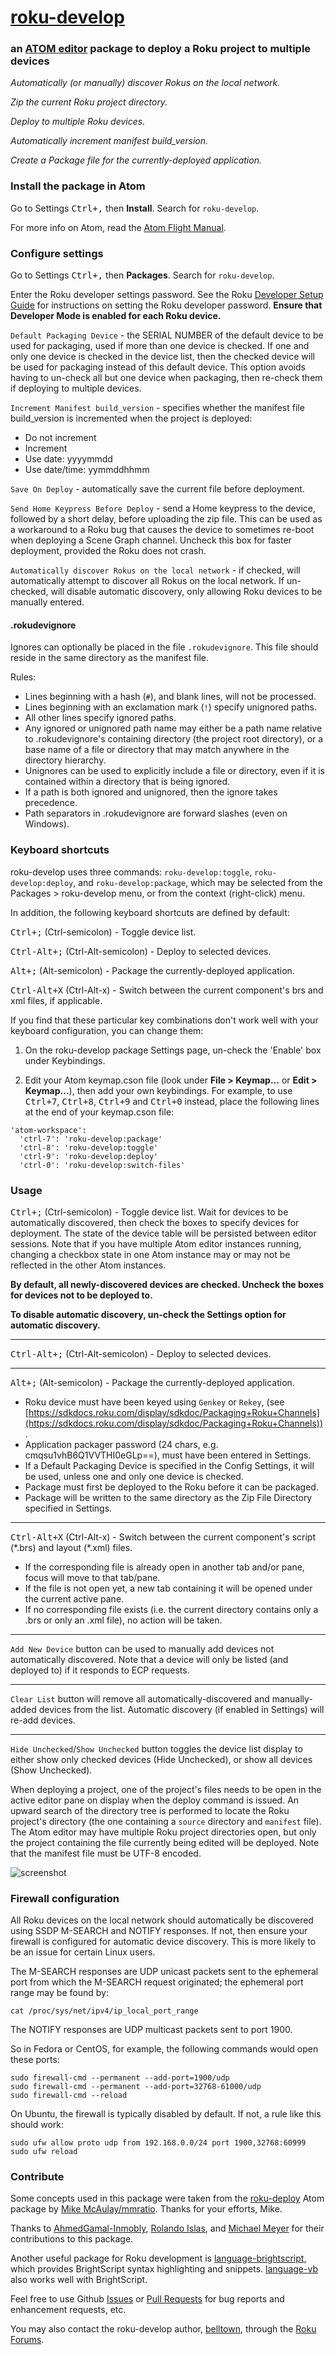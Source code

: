 # [roku-develop](https://atom.io/packages/roku-develop)

### an [ATOM editor](https://atom.io/) package to deploy a Roku project to multiple devices

*Automatically (or manually) discover Rokus on the local network.*

*Zip the current Roku project directory.*

*Deploy to multiple Roku devices.*

*Automatically increment manifest build_version.*

*Create a Package file for the currently-deployed application.*

### Install the package in Atom

Go to Settings <kbd>Ctrl+,</kbd> then **Install**. Search for `roku-develop`.

For more info on Atom, read the
[Atom Flight Manual](https://flight-manual.atom.io/).

### Configure settings

Go to Settings <kbd>Ctrl+,</kbd> then **Packages**. Search for `roku-develop`.

Enter the Roku developer settings password. See the Roku
[Developer Setup Guide](https://developer.roku.com/develop/getting-started/setup-guide) for instructions on
setting the Roku developer password.
**Ensure that Developer Mode is enabled for each Roku device.**

`Default Packaging Device` - the SERIAL NUMBER of the default device to be used for packaging, used if more than one device is checked.
If one and only one device is checked in the device list, then the checked device will be used for packaging instead of this default device.
This option avoids having to un-check all but one device when packaging, then re-check them if deploying to multiple devices.

`Increment Manifest build_version` - specifies whether
the manifest file build_version is incremented when the project is deployed:

- Do not increment
- Increment
- Use date: yyyymmdd
- Use date/time: yymmddhhmm

`Save On Deploy` - automatically save the current file
before deployment.

`Send Home Keypress Before Deploy` - send a Home keypress
to the device, followed by a short delay, before uploading the
zip file. This can be used as a workaround to a Roku bug that
causes the device to sometimes re-boot when deploying a Scene Graph
channel. Uncheck this box for faster deployment, provided the Roku does not crash.

`Automatically discover Rokus on the local network` - if checked, will automatically attempt to discover all Rokus on the local network.
If un-checked, will disable automatic discovery, only allowing Roku devices to be manually entered.

#### .rokudevignore

Ignores can optionally be placed in the file `.rokudevignore`. This file should
reside in the same directory as the manifest file.

Rules:

- Lines beginning with a hash (`#`), and blank lines, will not be processed.
- Lines beginning with an exclamation mark (`!`) specify unignored paths.
- All other lines specify ignored paths.
- Any ignored or unignored path name may either be a path name relative to
  .rokudevignore's containing directory (the project root directory), or
  a base name of a file or directory that may match anywhere in the
  directory hierarchy.
- Unignores can be used to explicitly include a file or directory, even if it is
  contained within a directory that is being ignored.
- If a path is both ignored and unignored, then the ignore takes precedence.
- Path separators in .rokudevignore are forward slashes (even on Windows).

### Keyboard shortcuts

roku-develop uses three commands: ```roku-develop:toggle```, ```roku-develop:deploy```, and ```roku-develop:package```, which may be selected from the Packages > roku-develop menu, or from the context (right-click) menu.

In addition, the following keyboard shortcuts are defined by default:

<kbd>Ctrl+;</kbd> (Ctrl-semicolon) - Toggle device list.

<kbd>Ctrl-Alt+;</kbd> (Ctrl-Alt-semicolon) - Deploy to selected devices.

<kbd>Alt+;</kbd> (Alt-semicolon) - Package the currently-deployed application.

<kbd>Ctrl-Alt+X</kbd> (Ctrl-Alt-x) - Switch between the current component's brs and xml files, if applicable.

If you find that these particular key combinations don't work well with
your keyboard configuration, you can change them:

1. On the roku-develop package Settings page, un-check the 'Enable' box
under Keybindings.

2. Edit your Atom keymap.cson file
(look under **File > Keymap...** or **Edit > Keymap...**),
then add your own keybindings. For example, to use <kbd>Ctrl+7</kbd>, <kbd>Ctrl+8</kbd>,
<kbd>Ctrl+9</kbd> and <kbd>Ctrl+0</kbd> instead, place the following lines at the end of
your keymap.cson file:

```
'atom-workspace':
  'ctrl-7': 'roku-develop:package'
  'ctrl-8': 'roku-develop:toggle'
  'ctrl-9': 'roku-develop:deploy'
  'ctrl-0': 'roku-develop:switch-files'
```

### Usage

<kbd>Ctrl+;</kbd> (Ctrl-semicolon) - Toggle device list.
Wait for devices to be automatically discovered,
then check the boxes to specify devices for deployment.
The state of the device table will be persisted between editor sessions.
Note that if you have multiple Atom editor instances running,
changing a checkbox state in one Atom instance
may or may not be reflected in the other Atom instances.

**By default, all newly-discovered devices are checked.
Uncheck the boxes for devices not to be deployed to.**

**To disable automatic discovery, un-check the Settings option for automatic discovery.**

---

<kbd>Ctrl-Alt+;</kbd> (Ctrl-Alt-semicolon) - Deploy to selected devices.

---

<kbd>Alt+;</kbd> (Alt-semicolon) - Package the currently-deployed application.
- Roku device must have been keyed using `Genkey` or `Rekey`, (see [https://sdkdocs.roku.com/display/sdkdoc/Packaging+Roku+Channels](https://sdkdocs.roku.com/display/sdkdoc/Packaging+Roku+Channels)).
- Application packager password (24 chars, e.g. cmqsu1vhB6Q1VVTHI0eGLp==), must have been entered in Settings.
- If a Default Packaging Device is specified in the Config Settings, it will be used, unless one and only one device is checked.
- Package must first be deployed to the Roku before it can be packaged.
- Package will be written to the same directory as the Zip File Directory specified in Settings.

---

<kbd>Ctrl-Alt+X</kbd> (Ctrl-Alt-x) - Switch between the current component's script (\*.brs) and layout (\*.xml) files.
- If the corresponding file is already open in another tab and/or pane, focus will move to that tab/pane.
- If the file is not open yet, a new tab containing it will be opened under the current active pane.
- If no corresponding file exists (i.e. the current directory contains only a .brs or only an .xml file), no action will be taken.

---

`Add New Device` button can be used to manually add devices not
automatically discovered.
Note that a device will only be listed (and deployed to) if
it responds to ECP requests.

---

`Clear List` button will remove all automatically-discovered and manually-added
devices from the list.
Automatic discovery (if enabled in Settings) will re-add devices.

---

`Hide Unchecked`/`Show Unchecked` button toggles the device list display
to either show only checked devices (Hide Unchecked), or show all devices
(Show Unchecked).

When deploying a project, one of the project's files needs to be open in the
active editor pane on display when the deploy command is issued.
An upward search of the directory tree is performed to locate the Roku
project's directory (the one containing a `source` directory and
`manifest` file).
The Atom editor may have multiple Roku project directories open,
but only the project containing the file currently being edited
will be deployed.
Note that the manifest file must be UTF-8 encoded.

![screenshot](https://github.com/belltown/roku-develop/raw/master/screenshot.png)

### Firewall configuration

All Roku devices on the local network should automatically be discovered
using SSDP M-SEARCH and NOTIFY responses.
If not, then ensure your firewall is configured for automatic device discovery.
This is more likely to be an issue for certain Linux users.

The M-SEARCH responses are UDP unicast packets sent to the ephemeral port
from which the M-SEARCH request originated;
the ephemeral port range may be found by:
```
cat /proc/sys/net/ipv4/ip_local_port_range
```
The NOTIFY responses are UDP multicast packets sent to port 1900.

So in Fedora or CentOS, for example,
the following commands would open these ports:

```
sudo firewall-cmd --permanent --add-port=1900/udp
sudo firewall-cmd --permanent --add-port=32768-61000/udp
sudo firewall-cmd --reload
```

On Ubuntu, the firewall is typically disabled by default.
If not, a rule like this should work:

```
sudo ufw allow proto udp from 192.168.0.0/24 port 1900,32768:60999
sudo ufw reload
```

### Contribute

Some concepts used in this package were taken from the
[roku-deploy](https://atom.io/packages/roku-deploy) Atom package by
[Mike McAulay/mmratio](https://github.com/mmratio).
Thanks for your efforts, Mike.

Thanks to [AhmedGamal-Inmobly](https://github.com/AhmedGamal-Inmobly),
[Rolando Islas](https://github.com/rolandoislas),
and [Michael Meyer](https://github.com/entrez) for their contributions to this package.

Another useful package for Roku development is
[language-brightscript](https://atom.io/packages/language-brightscript),
which provides BrightScript syntax highlighting and snippets.
[language-vb](https://atom.io/packages/language-vb)
also works well with BrightScript.

Feel free to use Github
[Issues](https://github.com/belltown/roku-develop/issues) or
[Pull Requests](https://github.com/belltown/roku-develop/pulls)
for bug reports and enhancement requests, etc.

You may also contact the roku-develop author,
[belltown](https://forums.roku.com/memberlist.php?mode=viewprofile&u=37784),
through the [Roku Forums](https://forums.roku.com/viewforum.php?f=34).
